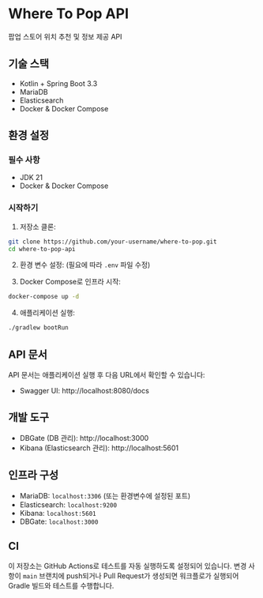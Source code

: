 # Where To Pop API

팝업 스토어 위치 추천 및 정보 제공 API

## 기술 스택

- Kotlin + Spring Boot 3.3
- MariaDB
- Elasticsearch
- Docker & Docker Compose

## 환경 설정

### 필수 사항

- JDK 21
- Docker & Docker Compose

### 시작하기

1. 저장소 클론:

```bash
git clone https://github.com/your-username/where-to-pop.git
cd where-to-pop-api
```

2. 환경 변수 설정:
   (필요에 따라 `.env` 파일 수정)

3. Docker Compose로 인프라 시작:

```bash
docker-compose up -d
```

4. 애플리케이션 실행:

```bash
./gradlew bootRun
```

## API 문서

API 문서는 애플리케이션 실행 후 다음 URL에서 확인할 수 있습니다:

- Swagger UI: http://localhost:8080/docs

## 개발 도구

- DBGate (DB 관리): http://localhost:3000
- Kibana (Elasticsearch 관리): http://localhost:5601

## 인프라 구성

- MariaDB: `localhost:3306` (또는 환경변수에 설정된 포트)
- Elasticsearch: `localhost:9200`
- Kibana: `localhost:5601`
- DBGate: `localhost:3000`

## CI

이 저장소는 GitHub Actions로 테스트를 자동 실행하도록 설정되어 있습니다. 변경 사항이 `main` 브랜치에 push되거나 Pull Request가 생성되면 워크플로가 실행되어 Gradle 빌드와 테스트를 수행합니다.
